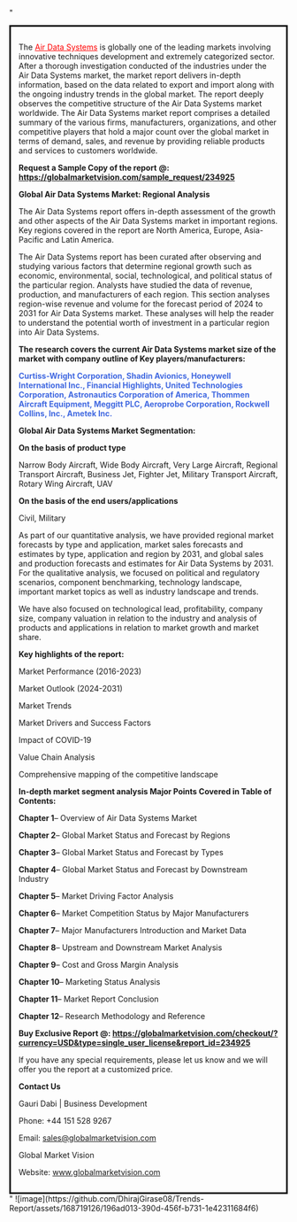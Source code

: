 "<div style='border: 3px solid black; padding: 1em;'>

The <a style='color: #ff0000;' href='https://globalmarketvision.com/reports/global-air-data-systems-market/234925'>Air Data Systems</a> is globally one of the leading markets involving innovative techniques development and extremely categorized sector. After a thorough investigation conducted of the industries under the Air Data Systems market, the market report delivers in-depth information, based on the data related to export and import along with the ongoing industry trends in the global market. The report deeply observes the competitive structure of the Air Data Systems market worldwide. The Air Data Systems market report comprises a detailed summary of the various firms, manufacturers, organizations, and other competitive players that hold a major count over the global market in terms of demand, sales, and revenue by providing reliable products and services to customers worldwide.

<strong>Request a Sample Copy of the report</strong> <strong>@:</strong><strong> <a style='color: #ff0000;' href='https://globalmarketvision.com/sample_request/234925?utm_source=linkedinPulse&utm_medium=Dhiraj&utm_campaign=Dhiraj'><strong>https://globalmarketvision.com/sample_request/234925</strong></a></strong>

<strong>Global Air Data Systems Market: Regional Analysis</strong>

The Air Data Systems report offers in-depth assessment of the growth and other aspects of the Air Data Systems market in important regions. Key regions covered in the report are North America, Europe, Asia-Pacific and Latin America.

The Air Data Systems report has been curated after observing and studying various factors that determine regional growth such as economic, environmental, social, technological, and political status of the particular region. Analysts have studied the data of revenue, production, and manufacturers of each region. This section analyses region-wise revenue and volume for the forecast period of 2024 to 2031 for Air Data Systems market. These analyses will help the reader to understand the potential worth of investment in a particular region into Air Data Systems.

<strong>The research covers the current Air Data Systems market size of the market with company outline of Key players/manufacturers:</strong>

<strong style='color: #4169e1;'>Curtiss-Wright Corporation, Shadin Avionics, Honeywell International Inc., Financial Highlights, United Technologies Corporation, Astronautics Corporation of America, Thommen Aircraft Equipment, Meggitt PLC, Aeroprobe Corporation, Rockwell Collins, Inc., Ametek Inc.</strong>

<strong>Global Air Data Systems Market Segmentation:</strong>

<strong>On the basis of product type</strong>

Narrow Body Aircraft, Wide Body Aircraft, Very Large Aircraft, Regional Transport Aircraft, Business Jet, Fighter Jet, Military Transport Aircraft, Rotary Wing Aircraft, UAV

<strong>On the basis of the end users/applications</strong>

Civil, Military

As part of our quantitative analysis, we have provided regional market forecasts by type and application, market sales forecasts and estimates by type, application and region by 2031, and global sales and production forecasts and estimates for Air Data Systems by 2031. For the qualitative analysis, we focused on political and regulatory scenarios, component benchmarking, technology landscape, important market topics as well as industry landscape and trends.

We have also focused on technological lead, profitability, company size, company valuation in relation to the industry and analysis of products and applications in relation to market growth and market share.

<strong>Key highlights of the report: </strong>

Market Performance (2016-2023)

Market Outlook (2024-2031)

Market Trends

Market Drivers and Success Factors

Impact of COVID-19

Value Chain Analysis

Comprehensive mapping of the competitive landscape

<strong>In-depth market segment analysis Major Points Covered in Table of Contents:</strong>

<strong>Chapter 1</strong>– Overview of Air Data Systems Market

<strong>Chapter 2</strong>– Global Market Status and Forecast by Regions

<strong>Chapter 3</strong>– Global Market Status and Forecast by Types

<strong>Chapter 4</strong>– Global Market Status and Forecast by Downstream Industry

<strong>Chapter 5</strong>– Market Driving Factor Analysis

<strong>Chapter 6</strong>– Market Competition Status by Major Manufacturers

<strong>Chapter 7</strong>– Major Manufacturers Introduction and Market Data

<strong>Chapter 8</strong>– Upstream and Downstream Market Analysis

<strong>Chapter 9</strong>– Cost and Gross Margin Analysis

<strong>Chapter 10</strong>– Marketing Status Analysis

<strong>Chapter 11</strong>– Market Report Conclusion

<strong>Chapter 12</strong>– Research Methodology and Reference

<strong>Buy Exclusive Report @: <strong><a style='color: #ff0000;' href='https://globalmarketvision.com/checkout/?currency=USD&type=single_user_license&report_id=234925?utm_source=linkedinPulse&utm_medium=Dhiraj&utm_campaign=Dhiraj'>https://globalmarketvision.com/checkout/?currency=USD&type=single_user_license&report_id=234925</a></strong>
</strong>

If you have any special requirements, please let us know and we will offer you the report at a customized price.

<strong>Contact Us</strong>

Gauri Dabi | Business Development

Phone: +44 151 528 9267

Email: <a href='mailto:sales@globalmarketvision.com'>sales@globalmarketvision.com</a>

Global Market Vision

Website: <a href='http://www.globalmarketvision.com/'>www.globalmarketvision.com</a>

</div>"
![image](https://github.com/DhirajGirase08/Trends-Report/assets/168719126/196ad013-390d-456f-b731-1e42311684f6)
